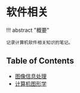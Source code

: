 # 软件相关

!!! abstract "概要"

    记录计算机软件相关知识的笔记。

## Table of Contents

- [图像信息处理](dip/index.md)
- [计算机图形学](cg/index.md)
